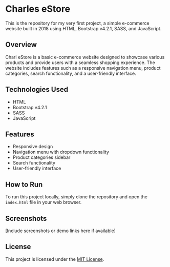 # Charles eStore

This is the repository for my very first project, a simple e-commerce website built in 2018 using HTML, Bootstrap v4.2.1, SASS, and JavaScript.

## Overview

Charl eStore is a basic e-commerce website designed to showcase various products and provide users with a seamless shopping experience. The website includes features such as a responsive navigation menu, product categories, search functionality, and a user-friendly interface.

## Technologies Used

- HTML
- Bootstrap v4.2.1
- SASS
- JavaScript

## Features

- Responsive design
- Navigation menu with dropdown functionality
- Product categories sidebar
- Search functionality
- User-friendly interface

## How to Run

To run this project locally, simply clone the repository and open the `index.html` file in your web browser.

## Screenshots

[Include screenshots or demo links here if available]

## License

This project is licensed under the [MIT License](LICENSE).
